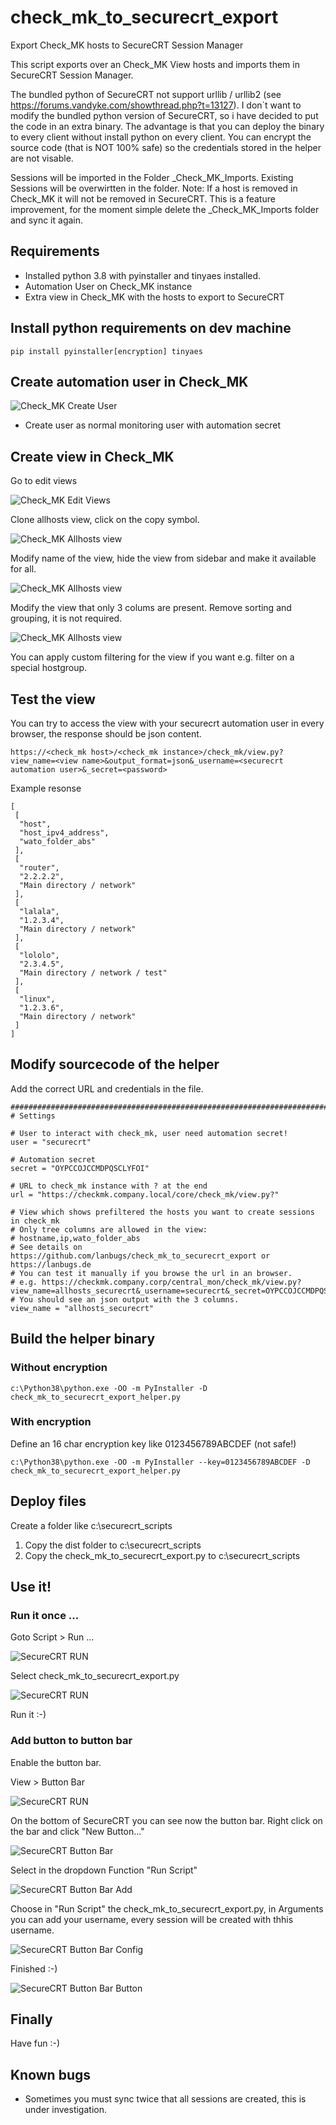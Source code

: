 # check_mk_to_securecrt_export
Export Check_MK hosts to SecureCRT Session Manager

This script exports over an Check_MK View hosts and imports them in SecureCRT Session Manager.

The bundled python of SecureCRT not support urllib / urllib2 (see https://forums.vandyke.com/showthread.php?t=13127).
I don`t want to modify the bundled python version of SecureCRT, so i have decided to put the code in an extra binary.
The advantage is that you can deploy the binary to every client without install python
on every client. You can encrypt the source code (that is NOT 100% safe) so the credentials stored in the helper are not visable.

Sessions will be imported in the Folder _Check_MK_Imports. Existing Sessions will be overwirtten in the folder.
Note: If a host is removed in Check_MK it will not be removed in SecureCRT. This is a feature improvement, for the moment simple delete the _Check_MK_Imports folder and sync it again.


## Requirements
- Installed python 3.8 with pyinstaller and tinyaes installed.
- Automation User on Check_MK instance
- Extra view in Check_MK with the hosts to export to SecureCRT

## Install python requirements on dev machine
```
pip install pyinstaller[encryption] tinyaes
```

## Create automation user in Check_MK
![Check_MK Create User](images/create_cmk_user.png)
- Create user as normal monitoring user with automation secret

## Create view in Check_MK
Go to edit views

![Check_MK Edit Views](images/cmk_menu_view.png)

Clone allhosts view, click on the copy symbol.

![Check_MK Allhosts view](images/cmk_all_hosts.png)

Modify name of the view, hide the view from sidebar and make it available for all.

![Check_MK Allhosts view](images/cmk_view_edit_header.png)

Modify the view that only 3 colums are present. Remove sorting and grouping, it is not required.

![Check_MK Allhosts view](images/cmk_view_edit.png)

You can apply custom filtering for the view if you want e.g. filter on a special hostgroup.

## Test the view

You can try to access the view with your securecrt automation user in every browser, the response should be json content.

```
https://<check_mk host>/<check_mk instance>/check_mk/view.py?view_name=<view name>&output_format=json&_username=<securecrt automation user>&_secret=<password>
```

Example resonse
```
[
 [
  "host", 
  "host_ipv4_address", 
  "wato_folder_abs"
 ], 
 [
  "router", 
  "2.2.2.2", 
  "Main directory / network"
 ], 
 [
  "lalala", 
  "1.2.3.4", 
  "Main directory / network"
 ], 
 [
  "lololo", 
  "2.3.4.5", 
  "Main directory / network / test"
 ], 
 [
  "linux", 
  "1.2.3.6", 
  "Main directory / network"
 ]
]
```

## Modify sourcecode of the helper
Add the correct URL and credentials in the file.

```
########################################################################################################################
# Settings

# User to interact with check_mk, user need automation secret!
user = "securecrt"

# Automation secret
secret = "OYPCCOJCCMDPQSCLYFOI"

# URL to check_mk instance with ? at the end
url = "https://checkmk.company.local/core/check_mk/view.py?"

# View which shows prefiltered the hosts you want to create sessions in check_mk
# Only tree columns are allowed in the view:
# hostname,ip,wato_folder_abs
# See details on https://github.com/lanbugs/check_mk_to_securecrt_export or https://lanbugs.de
# You can test it manually if you browse the url in an browser.
# e.g. https://checkmk.company.corp/central_mon/check_mk/view.py?view_name=allhosts_securecrt&_username=securecrt&_secret=OYPCCOJCCMDPQSCLYFOI&output_format=json
# You should see an json output with the 3 columns.
view_name = "allhosts_securecrt"
```

## Build the helper binary

### Without encryption

```
c:\Python38\python.exe -OO -m PyInstaller -D check_mk_to_securecrt_export_helper.py
```

### With encryption
Define an 16 char encryption key like 0123456789ABCDEF (not safe!) 
```
c:\Python38\python.exe -OO -m PyInstaller --key=0123456789ABCDEF -D check_mk_to_securecrt_export_helper.py
```

## Deploy files
Create a folder like c:\securecrt_scripts

1. Copy the dist folder to c:\securecrt_scripts
2. Copy the check_mk_to_securecrt_export.py to c:\securecrt_scripts

## Use it!

### Run it once ...
Goto Script > Run ...

![SecureCRT RUN](images/scrt_run.png)

Select check_mk_to_securecrt_export.py

![SecureCRT RUN](images/scrt_run2.png)

Run it :-)

### Add button to button bar
Enable the button bar.

View > Button Bar

![SecureCRT RUN](images/scrt_button_bar.png)

On the bottom of SecureCRT you can see now the button bar. Right click on the bar and click "New Button..."

![SecureCRT Button Bar](images/scrt_button_bar_add.png)

Select in the dropdown Function "Run Script"

![SecureCRT Button Bar Add](images/scrt_button_bar_add2.png)

Choose in "Run Script" the check_mk_to_securecrt_export.py, in Arguments you can add your username, every session will be created with thhis username.

![SecureCRT Button Bar Config](images/scrt_button_config.png)

Finished :-)

![SecureCRT Button Bar Button](images/scrt_button.png)

## Finally

Have fun :-)

## Known bugs

- Sometimes you must sync twice that all sessions are created, this is under investigation.